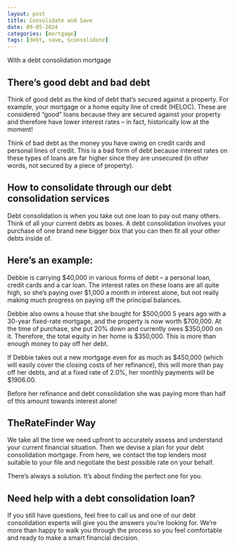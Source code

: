 ```yaml
---
layout: post
title: Consolidate and Save
date: 09-05-2024
categories: [mortgage]
tags: [debt, save, sconsolidate]
---
```


With a debt consolidation mortgage

## There’s good debt and bad debt

Think of good debt as the kind of debt that’s secured against a property. For example, your mortgage or a home equity line of credit (HELOC). These are considered “good” loans because they are secured against your property and therefore have lower interest rates – in fact, historically low at the moment!

Think of bad debt as the money you have owing on credit cards and personal lines of credit. This is a bad form of debt because interest rates on these types of loans are far higher since they are unsecured (in other words, not secured by a piece of property).

## How to consolidate through our debt consolidation services

Debt consolidation is when you take out one loan to pay out many others. Think of all your current debts as boxes. A debt consolidation involves your purchase of one brand new bigger box that you can then fit all your other debts inside of.

## Here’s an example:

Debbie is carrying $40,000 in various forms of debt – a personal loan, credit cards and a car loan. The interest rates on these loans are all quite high, so she’s paying over $1,000 a month in interest alone, but not really making much progress on paying off the principal balances.

Debbie also owns a house that she bought for $500,000 5 years ago with a 30-year fixed-rate mortgage, and the property is now worth $700,000. At the time of purchase, she put 20% down and currently owes $350,000 on it. Therefore, the total equity in her home is $350,000. This is more than enough money to pay off her debt.

If Debbie takes out a new mortgage even for as much as $450,000 (which will easily cover the closing costs of her refinance), this will more than pay off her debts, and at a fixed rate of 2.0%, her monthly payments will be $1906.00.

Before her refinance and debt consolidation she was paying more than half of this amount towards interest alone!


## TheRateFinder Way

We take all the time we need upfront to accurately assess and understand your current financial situation. Then we devise a plan for your debt consolidation mortgage. From here, we contact the top lenders most suitable to your file and negotiate the best possible rate on your behalf.

There’s always a solution. It’s about finding the perfect one for you.

## Need help with a debt consolidation loan?

If you still have questions, feel free to call us and one of our debt consolidation experts will give you the answers you’re looking for. We’re more than happy to walk you through the process so you feel comfortable and ready to make a smart financial decision.